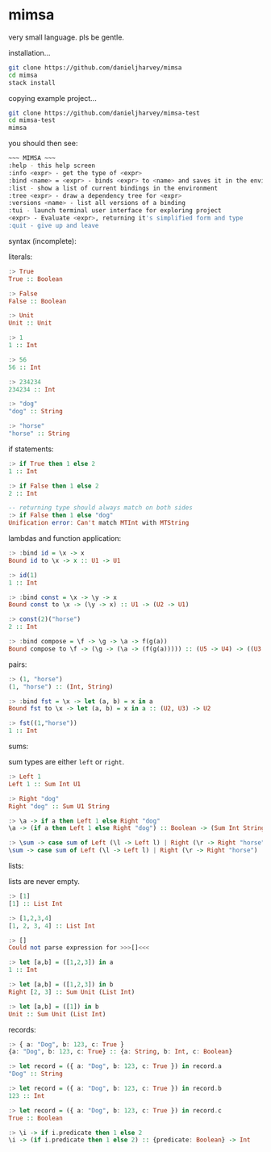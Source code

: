 # mimsa

very small language. pls be gentle.

installation...

```bash
git clone https://github.com/danieljharvey/mimsa
cd mimsa
stack install
```

copying example project...

```bash
git clone https://github.com/danieljharvey/mimsa-test
cd mimsa-test
mimsa
```

you should then see:

```bash
~~~ MIMSA ~~~
:help - this help screen
:info <expr> - get the type of <expr>
:bind <name> = <expr> - binds <expr> to <name> and saves it in the environment
:list - show a list of current bindings in the environment
:tree <expr> - draw a dependency tree for <expr>
:versions <name> - list all versions of a binding
:tui - launch terminal user interface for exploring project
<expr> - Evaluate <expr>, returning it's simplified form and type
:quit - give up and leave
```

syntax (incomplete):

literals:

```haskell
:> True
True :: Boolean

:> False
False :: Boolean

:> Unit
Unit :: Unit

:> 1
1 :: Int

:> 56
56 :: Int

:> 234234
234234 :: Int

:> "dog"
"dog" :: String

:> "horse"
"horse" :: String
```

if statements:

```haskell
:> if True then 1 else 2
1 :: Int

:> if False then 1 else 2
2 :: Int

-- returning type should always match on both sides
:> if False then 1 else "dog"
Unification error: Can't match MTInt with MTString
```

lambdas and function application:

```haskell
:> :bind id = \x -> x
Bound id to \x -> x :: U1 -> U1

:> id(1)
1 :: Int

:> :bind const = \x -> \y -> x
Bound const to \x -> (\y -> x) :: U1 -> (U2 -> U1)

:> const(2)("horse")
2 :: Int

:> :bind compose = \f -> \g -> \a -> f(g(a))
Bound compose to \f -> (\g -> (\a -> (f(g(a))))) :: (U5 -> U4) -> ((U3 -> U5) -> (U3 -> U4))
```

pairs:

```haskell
:> (1, "horse")
(1, "horse") :: (Int, String)

:> :bind fst = \x -> let (a, b) = x in a
Bound fst to \x -> let (a, b) = x in a :: (U2, U3) -> U2

:> fst((1,"horse"))
1 :: Int
```

sums:

sum types are either `left` or `right`.

```haskell
:> Left 1
Left 1 :: Sum Int U1

:> Right "dog"
Right "dog" :: Sum U1 String

:> \a -> if a then Left 1 else Right "dog"
\a -> (if a then Left 1 else Right "dog") :: Boolean -> (Sum Int String)

:> \sum -> case sum of Left (\l -> Left l) | Right (\r -> Right "horse")
\sum -> case sum of Left (\l -> Left l) | Right (\r -> Right "horse") :: (Sum U7 U3) -> (Sum U7 String)
```

lists:

lists are never empty.

```haskell
:> [1]
[1] :: List Int

:> [1,2,3,4]
[1, 2, 3, 4] :: List Int

:> []
Could not parse expression for >>>[]<<<

:> let [a,b] = ([1,2,3]) in a
1 :: Int

:> let [a,b] = ([1,2,3]) in b
Right [2, 3] :: Sum Unit (List Int)

:> let [a,b] = ([1]) in b
Unit :: Sum Unit (List Int)
```

records:

```haskell
:> { a: "Dog", b: 123, c: True }
{a: "Dog", b: 123, c: True} :: {a: String, b: Int, c: Boolean}

:> let record = ({ a: "Dog", b: 123, c: True }) in record.a
"Dog" :: String

:> let record = ({ a: "Dog", b: 123, c: True }) in record.b
123 :: Int

:> let record = ({ a: "Dog", b: 123, c: True }) in record.c
True :: Boolean

:> \i -> if i.predicate then 1 else 2
\i -> (if i.predicate then 1 else 2) :: {predicate: Boolean} -> Int
```
